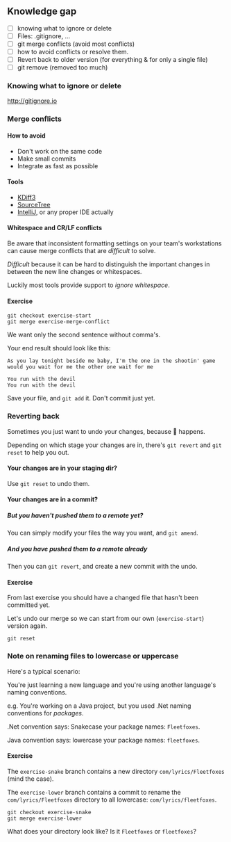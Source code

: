 ## Knowledge gap

* [ ] knowing what to ignore or delete
* [ ] Files: .gitignore, …
* [ ] git merge conflicts (avoid most conflicts)
* [ ] how to avoid conflicts or resolve them.
* [ ] Revert back to older version (for everything & for only a single file)
* [ ] git remove (removed too much)

### Knowing what to ignore or delete
http://gitignore.io

### Merge conflicts
#### How to avoid
* Don't work on the same code
* Make small commits
* Integrate as fast as possible

#### Tools
* [KDiff3](http://kdiff3.sourceforge.net/)
* [SourceTree](https://www.sourcetreeapp.com/)
* [IntelliJ](https://www.jetbrains.com/help/idea/2016.3/using-git-integration.html), or any proper IDE actually

#### Whitespace and CR/LF conflicts
Be aware that inconsistent formatting settings on your team's workstations can cause merge conflicts that are _difficult_ to solve.

_Difficult_ because it can be hard to distinguish the important changes in between the new line changes or whitespaces.

Luckily most tools provide support to _ignore whitespace_.

#### Exercise
    git checkout exercise-start
    git merge exercise-merge-conflict

We want only the second sentence without comma's.

Your end result should look like this:
```
As you lay tonight beside me baby, I'm the one in the shootin' game
would you wait for me the other one wait for me

You run with the devil
You run with the devil
```

Save your file, and `git add` it. Don't commit just yet.

### Reverting back
Sometimes you just want to undo your changes, because :poop: happens.

Depending on which stage your changes are in, there's `git revert` and `git reset` to help you out.

#### Your changes are in your staging dir?
Use `git reset` to undo them.

#### Your changes are in a commit?
##### But you haven't pushed them to a remote yet?
You can simply modify your files the way you want, and `git amend`.

##### And you have pushed them to a remote already
Then you can `git revert`, and create a new commit with the undo.

#### Exercise
From last exercise you should have a changed file that hasn't been committed yet.

Let's undo our merge so we can start from our own (`exercise-start`) version again.

    git reset



### Note on renaming files to lowercase or uppercase
Here's a typical scenario:

You're just learning a new language and you're using another language's naming conventions.

e.g. You're working on a Java project, but you used .Net naming conventions for _packages_.

.Net convention says: Snakecase your package names: `Fleetfoxes`.

Java convention says: lowercase your package names: `fleetfoxes`.

#### Exercise
The `exercise-snake` branch contains a new directory `com/lyrics/Fleetfoxes` (mind the case).

The `exercise-lower` branch contains a commit to rename the `com/lyrics/Fleetfoxes` directory to all lowercase: `com/lyrics/fleetfoxes`.

    git checkout exercise-snake
    git merge exercise-lower

What does your directory look like? Is it `Fleetfoxes` or `fleetfoxes`?